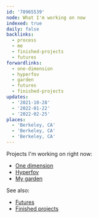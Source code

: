 ```yaml
---
id: '78965539'
node: What I'm working on now
indexed: true
daily: false
backlinks:
  - process
  - me
  - finished-projects
  - futures
forwardlinks:
  - one-dimension
  - hyperfov
  - garden
  - futures
  - finished-projects
updates:
  - '2021-10-28'
  - '2022-01-22'
  - '2022-02-25'
places:
  - 'Berkeley, CA'
  - 'Berkeley, CA'
  - 'Berkeley, CA'
---
```


Projects I'm working on right now:

- [One dimension](one-dimension.md)
- [Hyperfov](hyperfov.md)
- [My garden](garden.md)

See also:

- [Futures](futures.md)
- [Finished projects](finished-projects.md)
